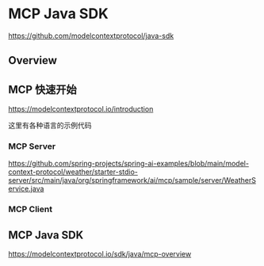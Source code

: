 # MCP Java SDK

https://github.com/modelcontextprotocol/java-sdk

## Overview


## MCP 快速开始
https://modelcontextprotocol.io/introduction

这里有各种语言的示例代码


### MCP Server
https://github.com/spring-projects/spring-ai-examples/blob/main/model-context-protocol/weather/starter-stdio-server/src/main/java/org/springframework/ai/mcp/sample/server/WeatherService.java

### MCP Client


## MCP Java SDK
https://modelcontextprotocol.io/sdk/java/mcp-overview


